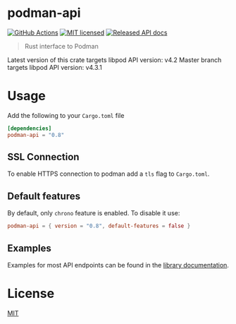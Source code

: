 # podman-api

[![GitHub Actions](https://github.com/vv9k/podman-api-rs/workflows/Main/badge.svg)](https://github.com/vv9k/podman-api-rs/actions) [![MIT licensed](https://img.shields.io/badge/license-MIT-blue.svg)](./LICENSE) [![Released API docs](https://docs.rs/podman-api/badge.svg)](http://docs.rs/podman-api)


> Rust interface to Podman

Latest version of this crate targets libpod API version: v4.2
Master branch targets libpod API version: v4.3.1

# Usage

Add the following to your `Cargo.toml` file

```toml
[dependencies]
podman-api = "0.8"
```

## SSL Connection

To enable HTTPS connection to podman add a `tls` flag to `Cargo.toml`.

## Default features

By default, only `chrono` feature is enabled. To disable it use:

```toml
podman-api = { version = "0.8", default-features = false }
```

## Examples

Examples for most API endpoints can be found in the [library documentation](https://docs.rs/podman-api/).


# License
[MIT](https://github.com/vv9k/podman-api-rs/blob/master/LICENSE)
